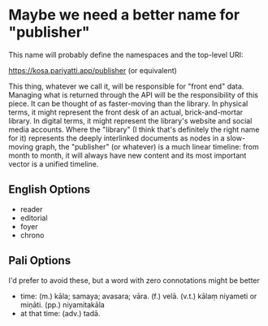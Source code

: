 
# Maybe we need a better name for "publisher"

This name will probably define the namespaces and the top-level URI:

https://kosa.pariyatti.app/publisher (or equivalent)

This thing, whatever we call it, will be responsible for "front end" data. Managing what is returned through the API will be the responsibility of this piece. It can be thought of as faster-moving than the library. In physical terms, it might represent the front desk of an actual, brick-and-mortar library. In digital terms, it might represent the library's website and social media accounts. Where the "library" (I think that's definitely the right name for it) represents the deeply interlinked documents as nodes in a slow-moving graph, the "publisher" (or whatever) is a much linear timeline: from month to month, it will always have new content and its most important vector is a unified timeline.

## English Options

- reader
- editorial
- foyer
- chrono

## Pali Options

I'd prefer to avoid these, but a word with zero connotations might be better

- time: (m.) kāla; samaya; avasara; vāra. (f.) velā. (v.t.) kālaṃ niyameti or miṇāti. (pp.) niyamitakāla
- at that time: (adv.) tadā.

